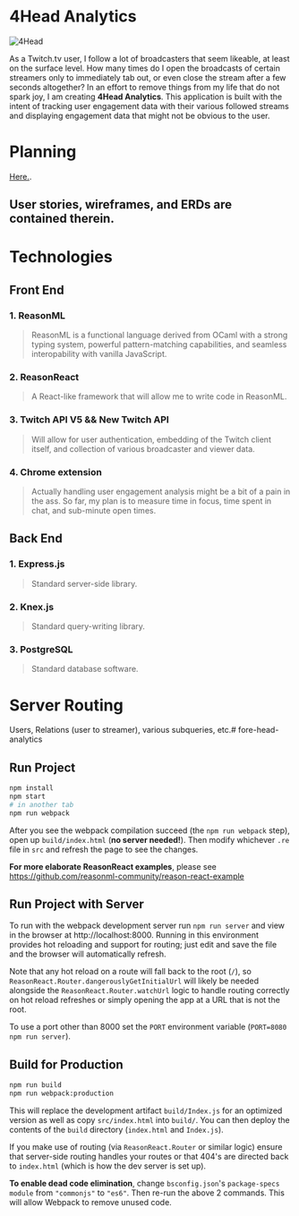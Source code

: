 # __4Head Analytics__ 

![4Head](https://i.imgur.com/ggFRSPJ.jpg)

As a Twitch.tv user, I follow a lot of broadcasters that seem likeable, at least on the surface level. How many times do I open the broadcasts of certain streamers only to immediately tab out, or even close the stream after a few seconds altogether? In an effort to remove things from my life that do not spark joy, I am creating __4Head Analytics__. This application is built with the intent of tracking user engagement data with their various followed streams and displaying engagement data that might not be obvious to the user.

# Planning

[Here.](https://trello.com/b/pKCek74P/4head-analytics).
## User stories, wireframes, and ERDs are contained therein.

# Technologies

## __Front End__

### 1. ReasonML

> ReasonML is a functional language derived from OCaml with a strong typing system, powerful pattern-matching capabilities, and seamless interopability with vanilla JavaScript.

### 2. ReasonReact

>A React-like framework that will allow me to write code in ReasonML.

### 3. Twitch API V5 && New Twitch API

> Will allow for user authentication, embedding of the Twitch client itself, and collection of various broadcaster and viewer data.

### 4. Chrome extension

>Actually handling user engagement analysis might be a bit of a pain in the ass. So far, my plan is to measure time in focus, time spent in chat, and sub-minute open times.

## __Back End__

### 1. Express.js

> Standard server-side library.

### 2. Knex.js

>Standard query-writing library.

### 3. PostgreSQL

>Standard database software.

# Server Routing

Users, Relations (user to streamer), various subqueries, etc.# fore-head-analytics

## Run Project

```sh
npm install
npm start
# in another tab
npm run webpack
```

After you see the webpack compilation succeed (the `npm run webpack` step), open up `build/index.html` (**no server needed!**). Then modify whichever `.re` file in `src` and refresh the page to see the changes.

**For more elaborate ReasonReact examples**, please see https://github.com/reasonml-community/reason-react-example

## Run Project with Server

To run with the webpack development server run `npm run server` and view in the browser at http://localhost:8000. Running in this environment provides hot reloading and support for routing; just edit and save the file and the browser will automatically refresh.

Note that any hot reload on a route will fall back to the root (`/`), so `ReasonReact.Router.dangerouslyGetInitialUrl` will likely be needed alongside the `ReasonReact.Router.watchUrl` logic to handle routing correctly on hot reload refreshes or simply opening the app at a URL that is not the root.

To use a port other than 8000 set the `PORT` environment variable (`PORT=8080 npm run server`).

## Build for Production

```sh
npm run build
npm run webpack:production
```

This will replace the development artifact `build/Index.js` for an optimized version as well as copy `src/index.html` into `build/`. You can then deploy the contents of the `build` directory (`index.html` and `Index.js`).

If you make use of routing (via `ReasonReact.Router` or similar logic) ensure that server-side routing handles your routes or that 404's are directed back to `index.html` (which is how the dev server is set up).

**To enable dead code elimination**, change `bsconfig.json`'s `package-specs` `module` from `"commonjs"` to `"es6"`. Then re-run the above 2 commands. This will allow Webpack to remove unused code.
